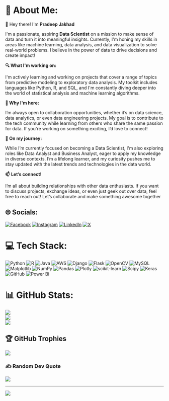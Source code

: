 # 💫 About Me: 
👋 Hey there! I'm **Pradeep Jakhad**

I'm a passionate, aspiring **Data Scientist** on a mission to make sense of data and turn it into meaningful insights. Currently, I'm honing my skills in areas like machine learning, data analysis, and data visualization to solve real-world problems. I believe in the power of data to drive decisions and create impact!

**🔍 What I'm working on:**

I'm actively learning and working on projects that cover a range of topics from predictive modeling to exploratory data analysis. My toolkit includes languages like Python, R, and SQL, and I'm constantly diving deeper into the world of statistical analysis and machine learning algorithms.

**🚀 Why I'm here:**

I’m always open to collaboration opportunities, whether it’s on data science, data analytics, or even data engineering projects. My goal is to contribute to the tech community while learning from others who share the same passion for data. If you're working on something exciting, I’d love to connect!

**🌱 On my journey:**

While I’m currently focused on becoming a Data Scientist, I'm also exploring roles like Data Analyst and Business Analyst, eager to apply my knowledge in diverse contexts. I’m a lifelong learner, and my curiosity pushes me to stay updated with the latest trends and technologies in the data world.

**📫 Let’s connect!**

I’m all about building relationships with other data enthusiasts. If you want to discuss projects, exchange ideas, or even just geek out over data, feel free to reach out! Let’s collaborate and make something awesome together



## 🌐 Socials:
[![Facebook](https://img.shields.io/badge/Facebook-%231877F2.svg?logo=Facebook&logoColor=white)](https://facebook.com/Pradeep_Jaat) [![Instagram](https://img.shields.io/badge/Instagram-%23E4405F.svg?logo=Instagram&logoColor=white)](https://instagram.com/pradeep_jakhad) [![LinkedIn](https://img.shields.io/badge/LinkedIn-%230077B5.svg?logo=linkedin&logoColor=white)](https://www.linkedin.com/in/pradeep-jakhad-907b44284/) [![X](https://img.shields.io/badge/X-black.svg?logo=X&logoColor=white)](https://x.com/@Pradeepjakhad1) 

# 💻 Tech Stack:
![Python](https://img.shields.io/badge/python-3670A0?style=for-the-badge&logo=python&logoColor=ffdd54) ![R](https://img.shields.io/badge/r-%23276DC3.svg?style=for-the-badge&logo=r&logoColor=white) ![Java](https://img.shields.io/badge/java-%23ED8B00.svg?style=for-the-badge&logo=openjdk&logoColor=white) ![AWS](https://img.shields.io/badge/AWS-%23FF9900.svg?style=for-the-badge&logo=amazon-aws&logoColor=white) ![Django](https://img.shields.io/badge/django-%23092E20.svg?style=for-the-badge&logo=django&logoColor=white) ![Flask](https://img.shields.io/badge/flask-%23000.svg?style=for-the-badge&logo=flask&logoColor=white) ![OpenCV](https://img.shields.io/badge/opencv-%23white.svg?style=for-the-badge&logo=opencv&logoColor=white) ![MySQL](https://img.shields.io/badge/mysql-4479A1.svg?style=for-the-badge&logo=mysql&logoColor=white) ![Matplotlib](https://img.shields.io/badge/Matplotlib-%23ffffff.svg?style=for-the-badge&logo=Matplotlib&logoColor=black) ![NumPy](https://img.shields.io/badge/numpy-%23013243.svg?style=for-the-badge&logo=numpy&logoColor=white) ![Pandas](https://img.shields.io/badge/pandas-%23150458.svg?style=for-the-badge&logo=pandas&logoColor=white) ![Plotly](https://img.shields.io/badge/Plotly-%233F4F75.svg?style=for-the-badge&logo=plotly&logoColor=white) ![scikit-learn](https://img.shields.io/badge/scikit--learn-%23F7931E.svg?style=for-the-badge&logo=scikit-learn&logoColor=white) ![Scipy](https://img.shields.io/badge/SciPy-%230C55A5.svg?style=for-the-badge&logo=scipy&logoColor=%white) ![Keras](https://img.shields.io/badge/Keras-%23D00000.svg?style=for-the-badge&logo=Keras&logoColor=white) ![GitHub](https://img.shields.io/badge/github-%23121011.svg?style=for-the-badge&logo=github&logoColor=white) ![Power Bi](https://img.shields.io/badge/power_bi-F2C811?style=for-the-badge&logo=powerbi&logoColor=black)
# 📊 GitHub Stats:
![](https://github-readme-stats.vercel.app/api?username=PradeepJakhad&theme=dark&hide_border=false&include_all_commits=false&count_private=false)<br/>
![](https://github-readme-streak-stats.herokuapp.com/?user=PradeepJakhad&theme=dark&hide_border=false)<br/>
![](https://github-readme-stats.vercel.app/api/top-langs/?username=PradeepJakhad&theme=dark&hide_border=false&include_all_commits=false&count_private=false&layout=compact)

## 🏆 GitHub Trophies
![](https://github-profile-trophy.vercel.app/?username=PradeepJakhad&theme=radical&no-frame=false&no-bg=true&margin-w=4)

### ✍️ Random Dev Quote
![](https://quotes-github-readme.vercel.app/api?type=horizontal&theme=radical)

---
[![](https://visitcount.itsvg.in/api?id=PradeepJakhad&icon=0&color=0)](https://visitcount.itsvg.in)


